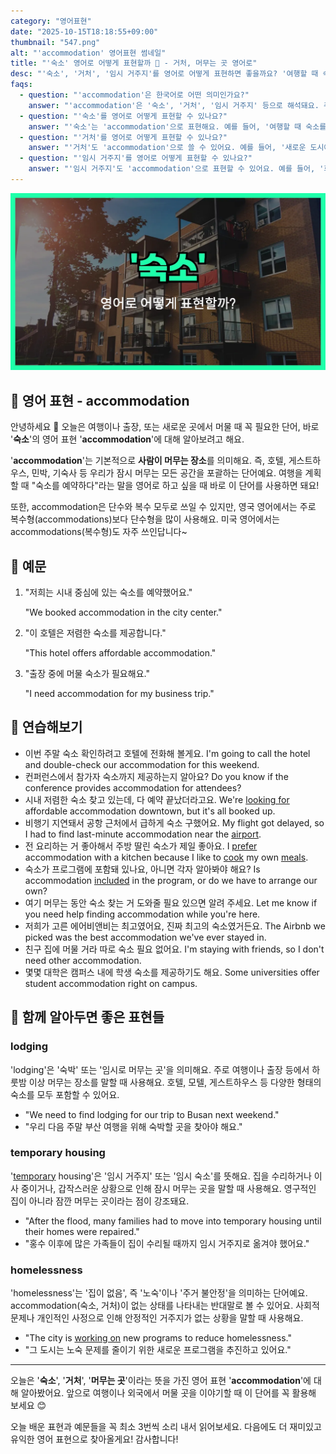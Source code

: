 ```yaml
---
category: "영어표현"
date: "2025-10-15T18:18:55+09:00"
thumbnail: "547.png"
alt: "'accommodation' 영어표현 썸네일"
title: "'숙소' 영어로 어떻게 표현할까 🏨 - 거처, 머무는 곳 영어로"
desc: "'숙소', '거처', '임시 거주지'를 영어로 어떻게 표현하면 좋을까요? '여행할 때 숙소를 예약했어요.', '새로운 도시에서 임시 거처를 찾았어요.' 등을 영어로 표현하는 법을 배워봅시다. 다양한 예문을 통해서 연습하고 본인의 표현으로 만들어 보세요."
faqs: 
  - question: "'accommodation'은 한국어로 어떤 의미인가요?"
    answer: "'accommodation'은 '숙소', '거처', '임시 거주지' 등으로 해석돼요. 주로 여행이나 출장 등에서 머무는 장소를 말할 때 써요."
  - question: "'숙소'를 영어로 어떻게 표현할 수 있나요?"
    answer: "'숙소'는 'accommodation'으로 표현해요. 예를 들어, '여행할 때 숙소를 예약했어요.'는 'I booked accommodation for my trip.'이라고 해요."
  - question: "'거처'를 영어로 어떻게 표현할 수 있나요?"
    answer: "'거처'도 'accommodation'으로 쓸 수 있어요. 예를 들어, '새로운 도시에서 거처를 찾았어요.'는 'I found accommodation in the new city.'라고 해요."
  - question: "'임시 거주지'를 영어로 어떻게 표현할 수 있나요?"
    answer: "'임시 거주지'도 'accommodation'으로 표현할 수 있어요. 예를 들어, '회사에서 임시 거주지를 제공해줬어요.'는 'The company provided temporary accommodation.'이라고 말해요."
---
```


!['accommodation' 영어표현](./547.png)

## 🌟 영어 표현 - accommodation

안녕하세요 👋 오늘은 여행이나 출장, 또는 새로운 곳에서 머물 때 꼭 필요한 단어, 바로 '**숙소**'의 영어 표현 '**accommodation**'에 대해 알아보려고 해요.

'**accommodation**'는 기본적으로 **사람이 머무는 장소**를 의미해요. 즉, 호텔, 게스트하우스, 민박, 기숙사 등 우리가 잠시 머무는 모든 공간을 포괄하는 단어예요. 여행을 계획할 때 "숙소를 예약하다"라는 말을 영어로 하고 싶을 때 바로 이 단어를 사용하면 돼요!

또한, accommodation은 단수와 복수 모두로 쓰일 수 있지만, 영국 영어에서는 주로 복수형(accommodations)보다 단수형을 많이 사용해요. 미국 영어에서는 accommodations(복수형)도 자주 쓰인답니다~

## 📖 예문

1. "저희는 시내 중심에 있는 숙소를 예약했어요."

   "We booked accommodation in the city center."

2. "이 호텔은 저렴한 숙소를 제공합니다."

   "This hotel offers affordable accommodation."

3. "출장 중에 머물 숙소가 필요해요."

   "I need accommodation for my business trip."



## 💬 연습해보기

<ul data-interactive-list>

  <li data-interactive-item>
    <span data-toggler>이번 주말 숙소 확인하려고 호텔에 전화해 볼게요.</span>
    <span data-answer>I'm going to call the hotel and double-check our accommodation for this weekend.</span>
  </li>

  <li data-interactive-item>
    <span data-toggler>컨퍼런스에서 참가자 숙소까지 제공하는지 알아요?</span>
    <span data-answer>Do you know if the conference provides accommodation for attendees?</span>
  </li>

  <li data-interactive-item>
    <span data-toggler>시내 저렴한 숙소 찾고 있는데, 다 예약 끝났더라고요.</span>
    <span data-answer>We're <a href="/blog/in-english/173.look-for/">looking for</a> affordable accommodation downtown, but it's all booked up.</span>
  </li>

  <li data-interactive-item>
    <span data-toggler>비행기 지연돼서 공항 근처에서 급하게 숙소 구했어요.</span>
    <span data-answer>My flight got delayed, so I had to find last-minute accommodation near the <a href="/blog/in-english/549.airport/">airport</a>.</span>
  </li>

  <li data-interactive-item>
    <span data-toggler>전 요리하는 거 좋아해서 주방 딸린 숙소가 제일 좋아요.</span>
    <span data-answer>I <a href="/blog/in-english/191.prefer/">prefer</a> accommodation with a kitchen because I like to <a href="/blog/in-english/461.cook/">cook</a> my own <a href="/blog/in-english/528.meal/">meals</a>.</span>
  </li>

  <li data-interactive-item>
    <span data-toggler>숙소가 프로그램에 포함돼 있나요, 아니면 각자 알아봐야 해요?</span>
    <span data-answer>Is accommodation <a href="/blog/in-english/522.include/">included</a> in the program, or do we have to arrange our own?</span>
  </li>

  <li data-interactive-item>
    <span data-toggler>여기 머무는 동안 숙소 찾는 거 도와줄 필요 있으면 알려 주세요.</span>
    <span data-answer>Let me know if you need help finding accommodation while you're here.</span>
  </li>

  <li data-interactive-item>
    <span data-toggler>저희가 고른 에어비앤비는 최고였어요, 진짜 최고의 숙소였거든요.</span>
    <span data-answer>The Airbnb we picked was the best accommodation we've ever stayed in.</span>
  </li>

  <li data-interactive-item>
    <span data-toggler>친구 집에 머물 거라 따로 숙소 필요 없어요.</span>
    <span data-answer>I'm staying with friends, so I don't need other accommodation.</span>
  </li>

  <li data-interactive-item>
    <span data-toggler>몇몇 대학은 캠퍼스 내에 학생 숙소를 제공하기도 해요.</span>
    <span data-answer>Some universities offer student accommodation right on campus.</span>
  </li>

</ul>

## 🤝 함께 알아두면 좋은 표현들

### lodging

'lodging'은 '숙박' 또는 '임시로 머무는 곳'을 의미해요. 주로 여행이나 출장 등에서 하룻밤 이상 머무는 장소를 말할 때 사용해요. 호텔, 모텔, 게스트하우스 등 다양한 형태의 숙소를 모두 포함할 수 있어요.

- "We need to find lodging for our trip to Busan next weekend."
- "우리 다음 주말 부산 여행을 위해 숙박할 곳을 찾아야 해요."

### temporary housing

'[temporary](/blog/in-english/425.temporary/) housing'은 '임시 거주지' 또는 '임시 숙소'를 뜻해요. 집을 수리하거나 이사 중이거나, 갑작스러운 상황으로 인해 잠시 머무는 곳을 말할 때 사용해요. 영구적인 집이 아니라 잠깐 머무는 곳이라는 점이 강조돼요.

- "After the flood, many families had to move into temporary housing until their homes were repaired."
- "홍수 이후에 많은 가족들이 집이 수리될 때까지 임시 거주지로 옮겨야 했어요."

### homelessness

'homelessness'는 '집이 없음', 즉 '노숙'이나 '주거 불안정'을 의미하는 단어예요. accommodation(숙소, 거처)이 없는 상태를 나타내는 반대말로 볼 수 있어요. 사회적 문제나 개인적인 사정으로 인해 안정적인 거주지가 없는 상황을 말할 때 사용해요.

- "The city is [working on](/blog/in-english/370.work-on/) new programs to reduce homelessness."
- "그 도시는 노숙 문제를 줄이기 위한 새로운 프로그램을 추진하고 있어요."

---

오늘은 '**숙소**', '**거처**', '**머무는 곳**'이라는 뜻을 가진 영어 표현 '**accommodation**'에 대해 알아봤어요. 앞으로 여행이나 외국에서 머물 곳을 이야기할 때 이 단어를 꼭 활용해 보세요 😊

오늘 배운 표현과 예문들을 꼭 최소 3번씩 소리 내서 읽어보세요. 다음에도 더 재미있고 유익한 영어 표현으로 찾아올게요! 감사합니다!

